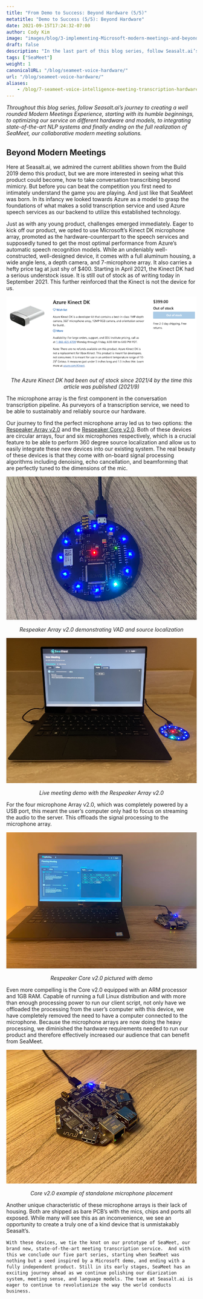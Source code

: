 ```yaml
---
title: "From Demo to Success: Beyond Hardware (5/5)"
metatitle: "Demo to Success (5/5): Beyond Hardware"
date: 2021-09-15T17:24:32-07:00
author: Cody Kim
image: "images/blog/3-implementing-Microsoft-modern-meetings-and-beyond/SeaMeet animation.gif"
draft: false
description: "In the last part of this blog series, follow Seasalt.ai’s journey to creating SeaMeet, our collaborative modern meeting solutions."
tags: ["SeaMeet"]
weight: 1 
canonicalURL: "/blog/seameet-voice-hardware/"
url: "/blog/seameet-voice-hardware/"
aliases:
    - /blog/7-seameet-voice-intelligence-meeting-transcription-hardware/
---
```


*Throughout this blog series, follow Seasalt.ai’s journey to creating a well rounded Modern Meetings Experience, starting with its humble beginnings, to optimizing our service on different hardware and models, to integrating state-of-the-art NLP systems and finally ending on the full realization of SeaMeet, our collaborative modern meeting solutions.*

## Beyond Modern Meetings

Here at Seasalt.ai, we admired the current abilities shown from the Build 2019 demo this product, but we are more interested in seeing what this product could become, how to take conversation transcribing beyond mimicry. But before you can beat the competition you first need to intimately understand the game you are playing. And just like that SeaMeet was born. In its infancy we looked towards Azure as a model to grasp the foundations of what makes a solid transcription service and used Azure speech services as our backend to utilize this established technology. 

Just as with any young product, challenges emerged immediately. Eager to kick off our product, we opted to use Microsoft’s Kinect DK microphone array, promoted as the hardware-counterpart to the speech services and supposedly tuned to get the most optimal performance from Azure’s automatic speech recognition models. While an undeniably well-constructed, well-designed device, it comes with a  full aluminum housing, a wide angle lens, a depth camera, and 7-microphone array. It also carries a hefty price tag at just shy of $400. Starting in April 2021, the Kinect DK had a serious understock issue. It is still out of stock as of writing today in September 2021.  This further reinforced that the Kinect is not the device for us.  

<center>
<img src="/images/blog/7-seameet-voice-intelligence-meeting-transcription-hardware/kinect_store_page.png"/>

*The Azure Kinect DK had been out of stock since 2021/4 by the time this article was published (2021/9)*
</center>

The microphone array is the first component in the conversation transcription pipeline. As purveyors of a transcription service, we need to be able to sustainably and reliably source our hardware. 

Our journey to find the perfect microphone array led us to two options: the [Respeaker Array v2.0](https://www.seeedstudio.com/ReSpeaker-Mic-Array-v2-0.html) and the [Respeaker Core v2.0](https://www.seeedstudio.com/ReSpeaker-Core-v2-0.html). Both of these devices are circular arrays, four and six microphones respectively, which is a crucial feature to be able to perform 360 degree source localization and allow us to easily integrate these new devices into our existing system. The real beauty of these devices is that they come with on-board signal processing algorithms including denoising, echo cancellation, and beamforming that are perfectly tuned to the dimensions of the mic.

<center>
<img src="/images/blog/7-seameet-voice-intelligence-meeting-transcription-hardware/respeaker_array.png" alt="Respeaker Array v2.0 demonstrating VAD and source localization"/>

*Respeaker Array v2.0 demonstrating VAD and source localization*
</center>

<center>
<img src="/images/blog/7-seameet-voice-intelligence-meeting-transcription-hardware/array_demo.jpg" alt="Live meeting demo with the Respeaker Array v2.0"/>

*Live meeting demo with the Respeaker Array v2.0*
</center>

For the four microphone Array v2.0, which was completely powered by a USB port, this meant the user’s computer only had to focus on streaming the audio to the server. This offloads the signal processing to the microphone array.


<center>
<img src="/images/blog/7-seameet-voice-intelligence-meeting-transcription-hardware/core_demo.png" alt="Respeaker Core v2.0 pictured with demo"/>

*Respeaker Core v2.0 pictured with demo*
</center>

Even more compelling is the Core v2.0 equipped with an ARM processor and 1GB RAM. Capable of running a full Linux distribution and with more than enough processing power to run our client script, not only have we offloaded the processing from the user’s computer with this device, we have completely removed the need to have a computer connected to the microphone. Because the microphone arrays are now doing the heavy processing, we diminished the hardware requirements needed to run our product and therefore effectively increased our audience that can benefit from SeaMeet.

<center>
<img src="/images/blog/7-seameet-voice-intelligence-meeting-transcription-hardware/respeaker_core.png" alt="Core v2.0 example of standalone microphone placement"/>

*Core v2.0 example of standalone microphone placement*
</center>

Another unique characteristic of these microphone arrays is their lack of housing. Both are shipped as bare PCB’s with the mics, chips and ports all exposed. While many will see this as an inconvenience, we see an opportunity to create a truly one of a kind device that is unmistakably Seasalt’s.

    With these devices, we tie the knot on our prototype of SeaMeet, our brand new, state-of-the-art meeting transcription service.  And with this we conclude our five part series, starting when SeaMeet was nothing but a seed inspired by a Microsoft demo, and ending with a fully independent product. Still in its early stages, SeaMeet has an exciting journey ahead as we continue polishing our diarization system, meeting sense, and language models. The team at Seasalt.ai is eager to continue to revolutionize the way the world conducts business.
